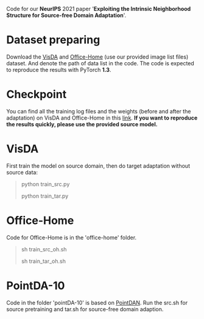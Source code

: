
Code for our **NeurIPS** 2021 paper '**Exploiting the Intrinsic Neighborhood Structure for Source-free Domain Adaptation**'.

# Dataset preparing

Download the [VisDA](https://github.com/VisionLearningGroup/taskcv-2017-public/tree/master/classification) and [Office-Home](https://www.hemanthdv.org/officeHomeDataset.html) (use our provided image list files) dataset. And denote the path of data list in the code. The code is expected to reproduce the results with PyTorch **1.3**. 

# Checkpoint

You can find all the training log files and the weights (before and after the adaptation) on VisDA and Office-Home in this [link](https://drive.google.com/drive/folders/1Tx-iyEXDbmuxlLyYX5sLKwNsTrpwHpjk?usp=sharing). **If you want to reproduce the results quickly, please use the provided source model.**

# VisDA


First train the model on source domain, then do target adaptation without source data:
> python train_src.py
>
> python train_tar.py

# Office-Home
Code for Office-Home is in the 'office-home' folder. 

> sh train_src_oh.sh
>
> sh train_tar_oh.sh

# PointDA-10

Code in the folder 'pointDA-10' is based on [PointDAN](https://github.com/canqin001/PointDAN). Run the src.sh for source pretraining and tar.sh for source-free domain adaption.
